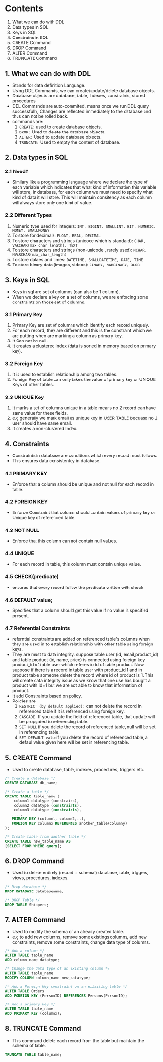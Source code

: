 # Contents 
1. What we can do with DDL 
2. Data types in SQL 
3. Keys in SQL 
4. Constrains in SQL 
5. CREATE Command 
6. DROP Command 
7. ALTER Command
8. TRUNCATE Command

## 1. What we can do with DDL
- Stands for data definition Language.
- Using DDL Commands, we can create/update/delete database objects.
- Database objects are database, table, indexes, constraints, stored procedures.
- DDL Commands are auto-commited, means once we run DDL query successfully, Changes are reflected immediately to the database and thus can not be rolled back.
- commands are:
    1. `CREATE:` used to create database objects.
    2. `DROP:` Used to delete the database objects.
    3. `ALTER:` Used to update database objects.
    4. `TRUNCATE:` Used to empty the content of database.

## 2. Data types in SQL 
### 2.1 Need?
- Similary like a programming language where we declare the type of each variable which indicates that what kind of information this variable will store, in database, for each column we must need to specify what kind of data it will store. This will maintain consitency as each column will always store only one kind of value.

### 2.2 Different Types 
1. Numeric type used for integers: `INT, BIGINT, SMALLINT, BIT, NUMERIC, MONEY, SMALLMONEY` 
2. To store for decimals: `FLOAT, REAL, DECIMAL`
3. To store characters and strings (unicode which is standard): `CHAR, VARCHAR(max_char_length), TEXT`
4. To store characters and strings (non-unicode , rarely used): `NCHAR, NVARCHAR(max_char_length)`
5. To store dataes and times: `DATETIME, SMALLDATETIME, DATE, TIME`
6. To store binary data (images, videos): `BINARY, VARBINARY, BLOB`

## 3. Keys in SQL 
- Keys in sql are set of columns (can also be 1 column).
- When we declare a key on a set of columns, we are enforcing some constraints on those set of columns.

### 3.1 Primary Key
1. Primary Key are set of columns which identify each record uniquely.
2. For each record, they are different and this is the constraint which we are putting when are marking a column as primary key.
3. It Can not be null.
4. It creates a clustered index (data is sorted in memory based on primary key).

### 3.2 Foreign Key
1. It is used to establish relationship among two tables.
2. Foreign Key of table can only takes the value of primary key or UNIQUE Keys of other tables.

### 3.3 UNIQUE Key 
1. It marks a set of columns unique in a table means no 2 record can have same value for these fields. 
2. e.g generally we mark email as unique key in USER TABLE becuase no 2 user should have same email.
3. It creates a non-clustered Index.

## 4. Constraints
- Constraints in database are conditions which every record must follows. 
- This ensures data consistentcy in database.

### 4.1 PRIMARY KEY 
- Enforce that a column should be unique and not null for each record in table.

### 4.2 FOREIGN KEY 
- Enforce Constraint that column should contain values of primary key or Unique key of referenced table.

### 4.3 NOT NULL 
- Enforce that this column can not contain null values.

### 4.4 UNIQUE 
- For each record in table, this column must contain unique value.

### 4.5 CHECK(predicate)
- ensures that every record follow the predicate written with check

### 4.6 DEFAULT value;
- Specifies that a column should get this value if no value is specified present.

### 4.7 Referential Constraints 
- referntial constraints are added on referenced table's columns when they are used in to establish relationship with other table using foreign keys.
- They are must to data integrity. suppose table user (id, email,product_id) and table product (id, name, price) is connected using foreign key product_id of table user which referes to id of table product. Now suppose if there is a record in table user with product_id 1 and in product table someone delete the record where id of product is 1. This will create data integrity issue as we know that one use has bought a product with id=1 but we are not able to know that information of product.
- It add Constraints based on policy.
- Policies are:
    1. `RESTRICT (by default applied):` can not delete the record in referenced table if it is referenced using foreign key.
    2. `CASCADE:` If you update the field of referenced table, that update will be propgated to referencing table.
    3. `SET NULL` if you delete the record of referenced table, null will be set in referencing table.
    4. `SET DEFAULT value`if you delete the record of referenced table, a defaul value given here will be set in referencing table.

## 5. CREATE Command
- Used to create database, table, indexes, procedures, triggers etc.
```sql
/* Create a database */
CREATE DATABASE db_name;

/* Create a table */
CREATE TABLE table_name (
    column1 datatype (constrains),
    column2 datatype (constraints),
    column3 datatype (constraints),
   ....,
   PRIMARY KEY (column1, column2,..),
   FOREIGN KEY columnx REFERENCES another_table(columny)
);

/* Create table from another table */
CREATE TABLE new_table_name AS
[SELECT FROM WHERE query];
```
## 6. DROP Command
- Used to delete entirely (record + schemal) database, table, triggers, views, procedures, indexes.
```sql
/* Drop database */
DROP DATABASE databasename;

/* DROP Table */
DROP TABLE Shippers;
```
## 7. ALTER Command
- Used to modify the schema of an already created table.
- e.g to add new columns, remove some existings columns, add new constraints, remove some constraints, change data type of columns.
```sql
/* Add a column */
ALTER TABLE table_name
ADD column_name datatype;

/* Change the data type of an existing column */
ALTER TABLE table_name
MODIFY COLUMN column_name new_datatype;

/* Add a Foreign Key constraint on an exisiting table */
ALTER TABLE Orders
ADD FOREIGN KEY (PersonID) REFERENCES Persons(PersonID);

/* Add a primary key */
ALTER TABLE table_name
ADD PRIMARY KEY (columnx);
```
## 8. TRUNCATE Command
- This command delete each record from the table but maintain the schema of table.
```sql
TRUNCATE TABLE table_name;
```